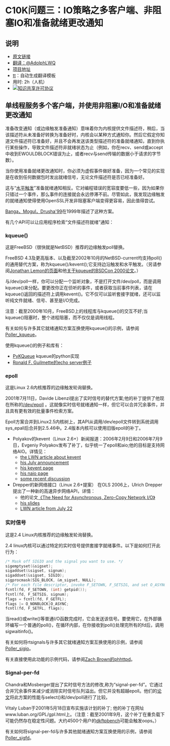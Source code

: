 # C10K问题三：IO策略之多客户端、非阻塞IO和准备就绪更改通知
	
## 说明
- [原文链接](http://www.kegel.com/c10k.html#aio)
- [翻译：@AdolphLWQ](https://github.com/adolphlwq)
- [项目地址](https://github.com/adolphlwq/translate)
- [tt](https://github.com/adolphlwq/tt)：自动生成翻译模板
- 用时: 2h（人机）
- <a rel="license" href="http://creativecommons.org/licenses/by-nc/4.0/"><img alt="知识共享许可协议" style="border-width:0" src="https://i.creativecommons.org/l/by-nc/4.0/80x15.png" /></a>

## 单线程服务多个客户端，并使用非阻塞I/O和准备就绪更改通知

准备改变通知（或边缘触发准备通知）意味着你为内核提供文件描述符，稍后，当该描述符从未准备好转换为准备好时，内核会以某种方式通知你。然后它假定你知道文件描述符已准备好，并且不会再发送该类型描述符的准备就绪通知，直到你执行某些操作，导致文件描述符非就绪状态为止（例如，你在recv、send或accept中收到EWOULDBLOCK错误为止，或者recv与send传输的数据小于请求的字节数）。

当你使用准备就绪更改通知时，你必须为虚假事件做好准备，因为一个常见的实现是在收到任何数据包时发出就绪信号，无论文件描述符是否已经准备好。

这与“[水平触发](http://www.kegel.com/c10k.html#nb)”准备就绪通知相反。它对编程错误的宽容度要低一些，因为如果你只错过一个事件，那么事件的连接就会永远停滞不前。尽管如此，我发现边缘触发的就绪通知使得使用OpenSSL开发非阻塞客户端变得更容易，因此值得尝试。

[Banga，Mogul，Drusha'99](http://www.cs.rice.edu/~druschel/usenix99event.ps.gz)在1999年描述了这种方案。

有几个API可以让应用程序检索“文件描述符就绪”通知：

### kqueue()

这是FreeBSD（很快就是NetBSD）推荐的边缘触发poll替换。

FreeBSD 4.3及更高版本、以及截至2002年10月的NetBSD-current均支持poll()的通用替代方案，称为kqueue()/kevent();它支持边沿触发和水平触发。（另请参阅[Jonathan Lemon的页面](http://people.freebsd.org/~jlemon/)和他[关于kqueue的BSDCon 2000论文](http://people.freebsd.org/~jlemon/papers/kqueue.pdf)。）

与/dev/poll一样，你可以分配一个监听对象，不是打开文件/dev/poll，而是调用kqueue()来分配。要更改你正在侦听的事件，或者获取当前事件列表，请在kqueue()返回的描述符上调用kevent()。它不仅可以监听套接字就绪，还可以监听纯文件就绪、信号、甚至是I/O完成。

注意：截至2000年10月，FreeBSD上的线程库与kqueue()的交互不好;当kqueue()阻塞时，整个进程阻塞，而不仅仅是调用线程。

有关如何与许多其它就绪通知方案互换使用kqueue()的示例，请参阅[Poller_kqueue](http://www.kegel.com/dkftpbench/doc/Poller_kqueue.html)。

使用kqueue()的例子和库有：
- [PyKQueue](http://people.freebsd.org/~dwhite/PyKQueue/) kqueue的python实现
- [Ronald F. Guilmette的echo server例子](http://www.monkeys.com/kqueue/echo.c)

### epoll

这是Linux 2.6内核推荐的边缘触发轮询替换。

2001年7月11日，Davide Libenzi提出了实时信号的替代方案;他的补丁提供了他现在所称的[/dev/epoll](http://www.xmailserver.org/linux-patches/nio-improve.html) 。这就像实时信号就绪通知一样，但它可以合并冗余事件，并且具有更有效的批量事件检索方案。

Epoll方案合并到Linux2.5内核树上，其API从调用/dev/epoll文件转到系统调用sys_epall后合并到2.5.46中。2.4版本内核可以使用旧版epoll的补丁。

- Polyakov的kevent（Linux 2.6+）新闻报道：2006年2月9日和2006年7月9日，Evgeniy Polyakov发布了补丁，似乎统一了epoll和aio;他的目标是支持网络AIO。详情见：
    - [the LWN article about kevent](http://lwn.net/Articles/172844/)
    - [his July announcement](http://lkml.org/lkml/2006/7/9/82)
    - [his kevent page](http://tservice.net.ru/~s0mbre/old/?section=projects&item=kevent)
    - [his naio page](http://tservice.net.ru/~s0mbre/old/?section=projects&item=naio)
    - [some recent discussion](http://thread.gmane.org/gmane.linux.network/37595/focus=37673)
- Drepper的新网络接口（Linux 2.6+提案）
在OLS 2006上，Ulrich Drepper提出了一种新的高速异步网络API，详情：
    - 他的论文[《The Need for Asynchronous, Zero-Copy Network I/O》](http://people.redhat.com/drepper/newni.pdf)
    - [his slides](http://people.redhat.com/drepper/newni-slides.pdf)
    - [LWN article from July 22](http://lwn.net/Articles/192410/)

### 实时信号
这是2.4 Linux内核推荐的边缘触发轮询替换。

2.4 linux内核可以通过特定的实时信号提供套接字就绪事件。以下是如何打开此行为：
```c
/* Mask off SIGIO and the signal you want to use. */
sigemptyset(&sigset);
sigaddset(&sigset, signum);
sigaddset(&sigset, SIGIO);
sigprocmask(SIG_BLOCK, &m_sigset, NULL);
/* For each file descriptor, invoke F_SETOWN, F_SETSIG, and set O_ASYNC. */
fcntl(fd, F_SETOWN, (int) getpid());
fcntl(fd, F_SETSIG, signum);
flags = fcntl(fd, F_GETFL);
flags |= O_NONBLOCK|O_ASYNC;
fcntl(fd, F_SETFL, flags);
```

当read()或write()等普通I/O函数完成时，它会发送该信号。要使用它，在外部循环编写一个普通的poll()，在循环内部，在你接收到poll()处理完所有的fd后，调用sigwaitinfo()。

有关如何将rtsignals与许多其它就绪通知方案互换使用的示例，请参阅[Poller_sigio](http://www.kegel.com/dkftpbench/doc/Poller_sigio.html)。

有关直接使用此功能的示例代码，请参阅[Zach Brown的phhttpd](http://www.kegel.com/c10k.html#phhttpd)。

### Signal-per-fd
Chandra和Mosberger提出了实时信号方法的修改,称为“signal-per-fd”。它通过合并冗余事件来减少或消除实时信号队列溢出。但它并没有超越epoll。他们的[论文](www.hpl.hp.com/techreports/2000/HPL-2000-174.html)将此方案的性能与select()和/dev/poll进行了比较。

Vitaly Luban于2001年5月18日宣布实施该计划的补丁; 他的补丁在网址www.luban.org/GPL/gpl.html上。（注意：截至2001年9月，这个补丁在重负载下可能仍然存在稳定性问题。大约4500个用户的[dkftpbench](http://www.kegel.com/dkftpbench)可能会触发oops。）

有关如何将signal-per-fd与许多其他就绪通知方案互换使用的示例，请参阅[Poller_sigfd](http://www.kegel.com/dkftpbench/doc/Poller_sigfd.html)。